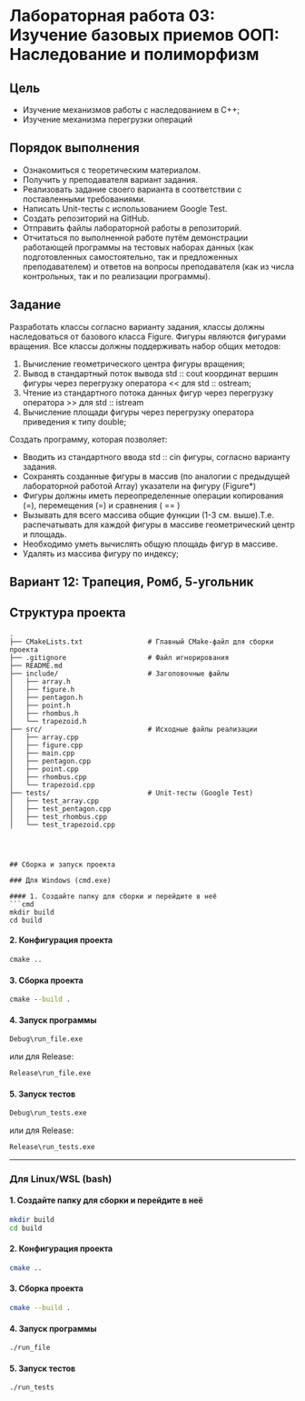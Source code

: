 # Лабораторная работа 03: Изучение базовых приемов ООП: Наследование и полиморфизм

## Цель

* Изучение механизмов работы с наследованием в C++;
* Изучение механизма перегрузки операций

## Порядок выполнения

* Ознакомиться с теоретическим материалом.
* Получить у преподавателя вариант задания.
* Реализовать задание своего варианта в соответствии с поставленными требованиями.
* Написать Unit-тесты с использованием Google Test.
* Создать репозиторий на GitHub.
* Отправить файлы лабораторной работы в репозиторий.
* Отчитаться по выполненной работе путём демонстрации работающей программы на тестовых наборах данных (как подготовленных самостоятельно, так и предложенных преподавателем) и ответов на вопросы преподавателя (как из числа контрольных, так и по реализации программы).

## Задание

Разработать классы согласно варианту задания, классы должны наследоваться от базового класса Figure. Фигуры являются фигурами вращения.
Все классы должны поддерживать набор общих методов:
1. Вычисление геометрического центра фигуры вращения;
2. Вывод в стандартный поток вывода std :: cout координат вершин фигуры через перегрузку оператора << для std :: ostream;
3. Чтение из стандартного потока данных фигур через перегрузку оператора >> для std :: istream
4. Вычисление площади фигуры через перегрузку оператора приведения к типу double;

Создать программу, которая позволяет:
* Вводить из стандартного ввода std :: cin фигуры, согласно варианту задания.
* Сохранять созданные фигуры в массив (по аналогии с предыдущей лабораторной работой Array) указатели на фигуру (Figure*)
* Фигуры должны иметь переопределенные операции копирования (=), перемещения (=) и сравнения ( == )
* Вызывать для всего массива общие функции (1-3 см. выше).Т.е. распечатывать для каждой фигуры в массиве геометрический центр и площадь.
* Необходимо уметь вычислять общую площадь фигур в массиве.
* Удалять из массива фигуру по индексу;

## Вариант 12: Трапеция, Ромб, 5-угольник

## Структура проекта

```
.
├── CMakeLists.txt                # Главный CMake-файл для сборки проекта
├── .gitignore                    # Файл игнорирования
├── README.md
├── include/                      # Заголовочные файлы
│   ├── array.h
│   ├── figure.h
│   ├── pentagon.h
│   ├── point.h
│   ├── rhombus.h
│   └── trapezoid.h
├── src/                          # Исходные файлы реализации
│   ├── array.cpp
│   ├── figure.cpp
│   ├── main.cpp
│   ├── pentagon.cpp
│   ├── point.cpp
│   ├── rhombus.cpp
│   └── trapezoid.cpp
├── tests/                        # Unit-тесты (Google Test)
│   ├── test_array.cpp
│   ├── test_pentagon.cpp
│   ├── test_rhombus.cpp
│   └── test_trapezoid.cpp




## Сборка и запуск проекта

### Для Windows (cmd.exe)

#### 1. Создайте папку для сборки и перейдите в неё
```cmd
mkdir build
cd build
```

#### 2. Конфигурация проекта
```cmd
cmake ..
```

#### 3. Сборка проекта
```cmd
cmake --build .
```

#### 4. Запуск программы
```cmd
Debug\run_file.exe
```
или для Release:
```cmd
Release\run_file.exe
```

#### 5. Запуск тестов
```cmd
Debug\run_tests.exe
```
или для Release:
```cmd
Release\run_tests.exe
```

---

### Для Linux/WSL (bash)

#### 1. Создайте папку для сборки и перейдите в неё
```bash
mkdir build
cd build
```

#### 2. Конфигурация проекта
```bash
cmake ..
```

#### 3. Сборка проекта
```bash
cmake --build .
```

#### 4. Запуск программы
```bash
./run_file
```

#### 5. Запуск тестов
```bash
./run_tests
```
